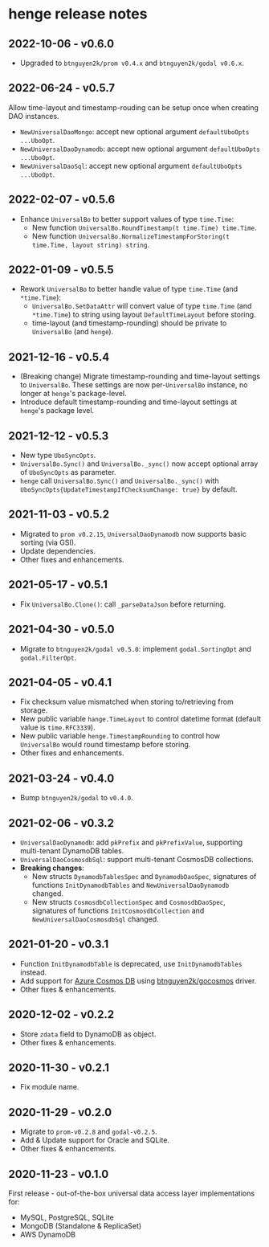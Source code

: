 # henge release notes

## 2022-10-06 - v0.6.0

- Upgraded to `btnguyen2k/prom v0.4.x` and `btnguyen2k/godal v0.6.x`.

## 2022-06-24 - v0.5.7

Allow time-layout and timestamp-rouding can be setup once when creating DAO instances.
- `NewUniversalDaoMongo`: accept new optional argument `defaultUboOpts ...UboOpt`.
- `NewUniversalDaoDynamodb`: accept new optional argument `defaultUboOpts ...UboOpt`.
- `NewUniversalDaoSql`: accept new optional argument `defaultUboOpts ...UboOpt`.

## 2022-02-07 - v0.5.6

- Enhance `UniversalBo` to better support values of type `time.Time`:
  - New function `UniversalBo.RoundTimestamp(t time.Time) time.Time`.
  - New function `UniversalBo.NormalizeTimestampForStoring(t time.Time, layout string) string`.

## 2022-01-09 - v0.5.5

- Rework `UniversalBo` to better handle value of type `time.Time` (and `*time.Time`):
  - `UniversalBo.SetDataAttr` will convert value of type `time.Time` (and `*time.Time`) to string using layout `DefaultTimeLayout` before storing.
  - time-layout (and timestamp-rounding) should be private to `UniversalBo` (and `henge`).

## 2021-12-16 - v0.5.4

- (Breaking change) Migrate timestamp-rounding and time-layout settings to `UniversalBo`. These settings are now per-`UniversalBo` instance, no longer at `henge`'s package-level.
- Introduce default timestamp-rounding and time-layout settings at `henge`'s package level.

## 2021-12-12 - v0.5.3

- New type `UboSyncOpts`.
- `UniversalBo.Sync()` and `UniversalBo._sync()` now accept optional array of `UboSyncOpts` as parameter.
- `henge` call `UniversalBo.Sync()` and `UniversalBo._sync()` with `UboSyncOpts{UpdateTimestampIfChecksumChange: true}`
  by default.

## 2021-11-03 - v0.5.2

- Migrated to `prom v0.2.15`, `UniversalDaoDynamodb` now supports basic sorting (via GSI).
- Update dependencies.
- Other fixes and enhancements.

## 2021-05-17 - v0.5.1

- Fix `UniversalBo.Clone()`: call `_parseDataJson` before returning.

## 2021-04-30 - v0.5.0

- Migrate to `btnguyen2k/godal v0.5.0`: implement `godal.SortingOpt` and `godal.FilterOpt`.

## 2021-04-05 - v0.4.1

- Fix checksum value mismatched when storing to/retrieving from storage.
- New public variable `hange.TimeLayout` to control datetime format (default value is `time.RFC3339`).
- New public variable `henge.TimestampRounding` to control how `UniversalBo` would round timestamp before storing.
- Other fixes and enhancements.

## 2021-03-24 - v0.4.0

- Bump `btnguyen2k/godal` to `v0.4.0`.

## 2021-02-06 - v0.3.2

- `UniversalDaoDynamodb`: add `pkPrefix` and `pkPrefixValue`, supporting multi-tenant DynamoDB tables.
- `UniversalDaoCosmosdbSql`: support multi-tenant CosmosDB collections.
- **Breaking changes**:
    - New structs `DynamodbTablesSpec` and `DynamodbDaoSpec`, signatures of functions `InitDynamodbTables`
      and `NewUniversalDaoDynamodb` changed.
    - New structs `CosmosdbCollectionSpec` and `CosmosdbDaoSpec`, signatures of functions `InitCosmosdbCollection`
      and `NewUniversalDaoCosmosdbSql` changed.

## 2021-01-20 - v0.3.1

- Function `InitDynamodbTable` is deprecated, use `InitDynamodbTables` instead.
- Add support for [Azure Cosmos DB](https://docs.microsoft.com/en-us/azure/cosmos-db/introduction)
  using [btnguyen2k/gocosmos](https://github.com/btnguyen2k/gocosmos) driver.
- Other fixes & enhancements.

## 2020-12-02 - v0.2.2

- Store `zdata` field to DynamoDB as object.
- Other fixes & enhancements.

## 2020-11-30 - v0.2.1

- Fix module name.

## 2020-11-29 - v0.2.0

- Migrate to `prom-v0.2.8` and `godal-v0.2.5`.
- Add & Update support for Oracle and SQLite.
- Other fixes & enhancements.

## 2020-11-23 - v0.1.0

First release - out-of-the-box universal data access layer implementations for:

- MySQL, PostgreSQL, SQLite
- MongoDB (Standalone & ReplicaSet)
- AWS DynamoDB
